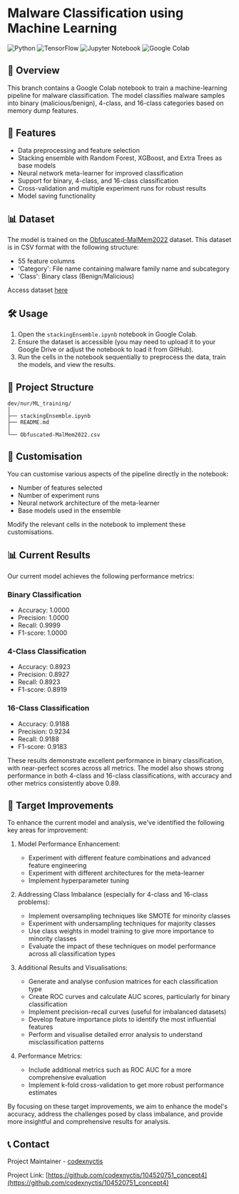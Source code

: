 # Malware Classification using Machine Learning

![Python](https://img.shields.io/badge/python-v3.7+-blue.svg)
![TensorFlow](https://img.shields.io/badge/TensorFlow-v2.x-orange.svg)
![Jupyter Notebook](https://img.shields.io/badge/jupyter-%23FA0F00.svg?style=for-the-badge&logo=jupyter&logoColor=white)
![Google Colab](https://img.shields.io/badge/Colab-F9AB00?style=for-the-badge&logo=googlecolab&color=525252)

## 📌 Overview

This branch contains a Google Colab notebook to train a machine-learning pipeline for malware classification. 
The model classifies malware samples into binary (malicious/benign), 4-class, and 16-class categories based on memory dump features.

## 🚀 Features

- Data preprocessing and feature selection
- Stacking ensemble with Random Forest, XGBoost, and Extra Trees as base models
- Neural network meta-learner for improved classification
- Support for binary, 4-class, and 16-class classification
- Cross-validation and multiple experiment runs for robust results
- Model saving functionality

## 📊 Dataset

The model is trained on the [Obfuscated-MalMem2022](https://www.unb.ca/cic/datasets/malmem-2022.html) dataset. 
This dataset is in CSV format with the following structure:
- 55 feature columns 
- 'Category': File name containing malware family name and subcategory
- 'Class': Binary class (Benign/Malicious)

Access dataset [here](https://github.com/codexnyctis/104520751_concept4/blob/dev/nur/ML_training/Obfuscated-MalMem2022.csv)

## 🛠️ Usage

1. Open the `stackingEnsemble.ipynb` notebook in Google Colab.
2. Ensure the dataset is accessible (you may need to upload it to your Google Drive or adjust the notebook to load it from GitHub).
3. Run the cells in the notebook sequentially to preprocess the data, train the models, and view the results.

## 📁 Project Structure

```
dev/nur/ML_training/
│
├── stackingEnsemble.ipynb
├── README.md
│
└── Obfuscated-MalMem2022.csv
```

## 🔧 Customisation

You can customise various aspects of the pipeline directly in the notebook:
- Number of features selected
- Number of experiment runs
- Neural network architecture of the meta-learner
- Base models used in the ensemble

Modify the relevant cells in the notebook to implement these customisations.

## 📊 Current Results

Our current model achieves the following performance metrics:

### Binary Classification
- Accuracy: 1.0000
- Precision: 1.0000
- Recall: 0.9999
- F1-score: 1.0000

### 4-Class Classification
- Accuracy: 0.8923
- Precision: 0.8927
- Recall: 0.8923
- F1-score: 0.8919

### 16-Class Classification
- Accuracy: 0.9188
- Precision: 0.9234
- Recall: 0.9188
- F1-score: 0.9183

These results demonstrate excellent performance in binary classification, with near-perfect scores across all metrics. 
The model also shows strong performance in both 4-class and 16-class classifications, with accuracy and other metrics consistently above 0.89.

## 🎯 Target Improvements

To enhance the current model and analysis, we've identified the following key areas for improvement:

1. Model Performance Enhancement:
   - Experiment with different feature combinations and advanced feature engineering
   - Experiment with different architectures for the meta-learner
   - Implement hyperparameter tuning 

2. Addressing Class Imbalance (especially for 4-class and 16-class problems):
   - Implement oversampling techniques like SMOTE for minority classes
   - Experiment with undersampling techniques for majority classes
   - Use class weights in model training to give more importance to minority classes
   - Evaluate the impact of these techniques on model performance across all classification types

3. Additional Results and Visualisations:
   - Generate and analyse confusion matrices for each classification type
   - Create ROC curves and calculate AUC scores, particularly for binary classification
   - Implement precision-recall curves (useful for imbalanced datasets)
   - Develop feature importance plots to identify the most influential features
   - Perform and visualise detailed error analysis to understand misclassification patterns

4. Performance Metrics:
   - Include additional metrics such as ROC AUC for a more comprehensive evaluation
   - Implement k-fold cross-validation to get more robust performance estimates

By focusing on these target improvements, we aim to enhance the model's accuracy, address the challenges posed by class imbalance, and provide more insightful and comprehensive results for analysis.


## 📞 Contact

Project Maintainer - [codexnyctis](https://github.com/codexnyctis)

Project Link: [https://github.com/codexnyctis/104520751_concept4](https://github.com/codexnyctis/104520751_concept4)



